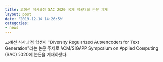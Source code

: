 ```yaml
---
title: 고혜선 석사과정 SAC 2020 국제 학술대회 논문 게재
layout: post
date: '2019-12-16 14:26:59'
categories:
- news
---
```


고혜션 석사과정 학생이 "Diversity Regularized Autoencoders for Text Generation"라는 논문 주제로 ACM/SIGAPP Symposium on Applied Computing (SAC) 2020에 논문을 게재하였다.